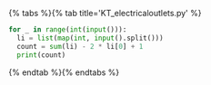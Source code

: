 {% tabs %}{% tab title='KT_electricaloutlets.py' %}

```py
for _ in range(int(input())):
  li = list(map(int, input().split()))
  count = sum(li) - 2 * li[0] + 1
  print(count)
```

{% endtab %}{% endtabs %}
